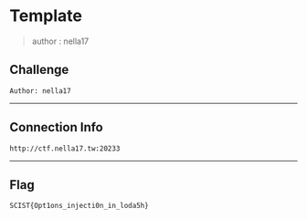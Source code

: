 # Template
> author : nella17

## Challenge
```
Author: nella17
```

---
## Connection Info
`http://ctf.nella17.tw:20233`

---
## Flag
```
SCIST{Opt1ons_injecti0n_in_loda5h}
```
